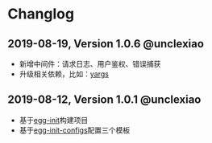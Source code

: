 # Changlog
## 2019-08-19, Version  1.0.6 @unclexiao
- 新增中间件：请求日志、用户鉴权、错误捕获
- 升级相关依赖，比如：[yargs](https://www.npmjs.com/package/yargs)

## 2019-08-12, Version  1.0.1 @unclexiao
- 基于[egg-init](https://github.com/eggjs/egg-init)构建项目
- 基于[egg-init-configs](https://github.com/eggjs/egg-init-config)配置三个模板
